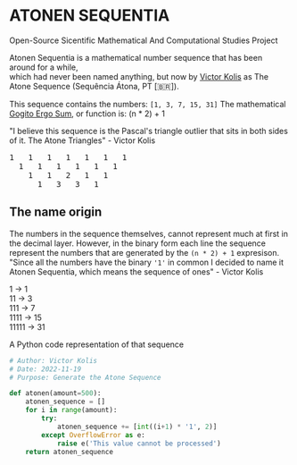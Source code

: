 # ATONEN SEQUENTIA
Open-Source Sicentific Mathematical And Computational Studies Project

Atonen Sequentia is a mathematical number sequence that has been around for a while,\
which had never been named anything, but now by [Victor Kolis](https://github.com/victorkolis) as The Atone Sequence (Sequência Átona, PT [🇧🇷]).

This sequence contains the numbers: `[1, 3, 7, 15, 31]`
The mathematical [Gogito Ergo Sum](https://en.wikipedia.org/wiki/Discourse_on_the_Method), or function is:
(n * 2) + 1

"I believe this sequence is the Pascal's triangle outlier that sits in both sides of it. The Atone Triangles" - Victor Kolis
<pre>
1   1   1   1   1   1   1
  1   1   1   1   1   1
    1   1   2   1   1
      1   3   3   1
</pre>

## The name origin
The numbers in the sequence themselves, cannot represent much at first in the decimal layer. However,
in the binary form each line the sequence represent the numbers that are generated by the `(n * 2) + 1` expresison.
"Since all the numbers have the binary `'1'` in common I decided to name it Atonen Sequentia, which means the sequence of ones" - Victor Kolis

1 -> 1\
11 -> 3\
111 -> 7\
1111 -> 15\
11111 -> 31

A Python code representation of that sequence
```python
# Author: Victor Kolis
# Date: 2022-11-19
# Purpose: Generate the Atone Sequence

def atonen(amount=500):
	atonen_sequence = []
	for i in range(amount):
		try:
			atonen_sequence += [int((i+1) * '1', 2)]
		except OverflowError as e:
			raise e('This value cannot be processed')
	return atonen_sequence
```
